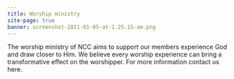 ```yaml
---
title: Worship ministry
site-page: true
banner: screenshot-2021-01-05-at-1.25.15-am.png
---
```

The worship ministry of NCC aims to support our members experience God and draw closer to Him. We believe every worship experience can bring a transformative effect on the worshipper. For more information contact us here.